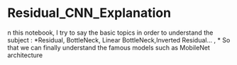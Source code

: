 # Residual_CNN_Explanation

n this notebook, I try to say the basic topics in order to understand the subject : *Residual, BottleNeck, Linear BottleNeck,Inverted Residual... , * So that we can finally understand the famous models such as MobileNet architecture
